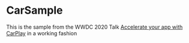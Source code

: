 # CarSample

This is the sample from the WWDC 2020 Talk [Accelerate your app with CarPlay](https://developer.apple.com/wwdc20/10635) in a working fashion
